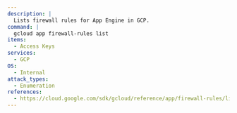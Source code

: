 ```yaml
---
description: |
  Lists firewall rules for App Engine in GCP.
command: |
  gcloud app firewall-rules list
items:
  - Access Keys
services:
  - GCP
OS:
  - Internal
attack_types:
  - Enumeration
references:
  - https://cloud.google.com/sdk/gcloud/reference/app/firewall-rules/list
---
```

